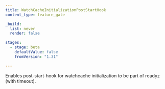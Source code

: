 ```yaml
---
title: WatchCacheInitializationPostStartHook
content_type: feature_gate

_build:
  list: never
  render: false

stages:
  - stage: beta 
    defaultValue: false
    fromVersion: "1.31"

---
```

Enables post-start-hook for watchcache initialization to be part of readyz (with timeout).
